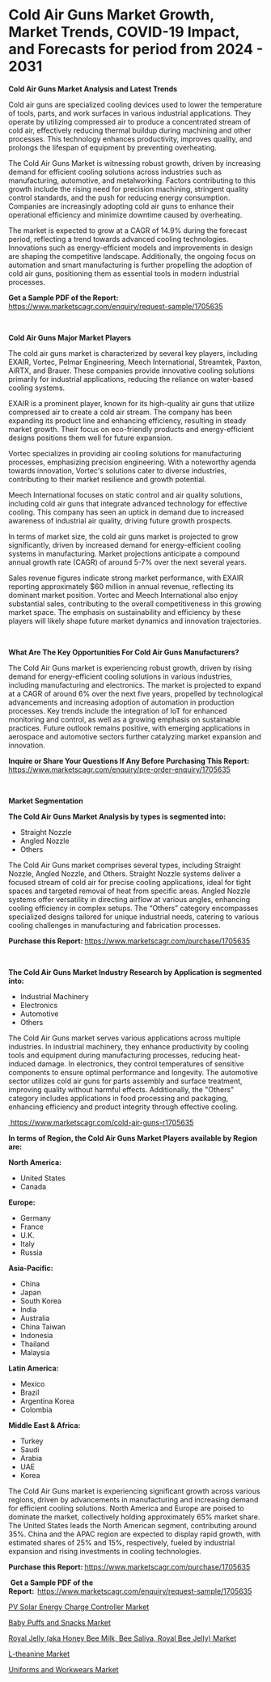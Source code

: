 <p><h1>Cold Air Guns Market Growth, Market Trends, COVID-19 Impact, and Forecasts for period from 2024 - 2031</h1></p><p><strong>Cold Air Guns Market Analysis and Latest Trends</strong></p>
<p><p>Cold air guns are specialized cooling devices used to lower the temperature of tools, parts, and work surfaces in various industrial applications. They operate by utilizing compressed air to produce a concentrated stream of cold air, effectively reducing thermal buildup during machining and other processes. This technology enhances productivity, improves quality, and prolongs the lifespan of equipment by preventing overheating.</p><p>The Cold Air Guns Market is witnessing robust growth, driven by increasing demand for efficient cooling solutions across industries such as manufacturing, automotive, and metalworking. Factors contributing to this growth include the rising need for precision machining, stringent quality control standards, and the push for reducing energy consumption. Companies are increasingly adopting cold air guns to enhance their operational efficiency and minimize downtime caused by overheating.</p><p>The market is expected to grow at a CAGR of 14.9% during the forecast period, reflecting a trend towards advanced cooling technologies. Innovations such as energy-efficient models and improvements in design are shaping the competitive landscape. Additionally, the ongoing focus on automation and smart manufacturing is further propelling the adoption of cold air guns, positioning them as essential tools in modern industrial processes.</p></p>
<p><strong>Get a Sample PDF of the Report:&nbsp;</strong> <a href="https://www.marketscagr.com/enquiry/request-sample/1705635?utm_campaign=1573&utm_medium=2&utm_source=Github&utm_content=ia&utm_term=21102024&utm_id=cold-air-guns">https://www.marketscagr.com/enquiry/request-sample/1705635</a></p>
<p>&nbsp;</p>
<p><strong>Cold Air Guns Major Market Players</strong></p>
<p><p>The cold air guns market is characterized by several key players, including EXAIR, Vortec, Pelmar Engineering, Meech International, Streamtek, Paxton, AiRTX, and Brauer. These companies provide innovative cooling solutions primarily for industrial applications, reducing the reliance on water-based cooling systems.</p><p>EXAIR is a prominent player, known for its high-quality air guns that utilize compressed air to create a cold air stream. The company has been expanding its product line and enhancing efficiency, resulting in steady market growth. Their focus on eco-friendly products and energy-efficient designs positions them well for future expansion.</p><p>Vortec specializes in providing air cooling solutions for manufacturing processes, emphasizing precision engineering. With a noteworthy agenda towards innovation, Vortec's solutions cater to diverse industries, contributing to their market resilience and growth potential.</p><p>Meech International focuses on static control and air quality solutions, including cold air guns that integrate advanced technology for effective cooling. This company has seen an uptick in demand due to increased awareness of industrial air quality, driving future growth prospects.</p><p>In terms of market size, the cold air guns market is projected to grow significantly, driven by increased demand for energy-efficient cooling systems in manufacturing. Market projections anticipate a compound annual growth rate (CAGR) of around 5-7% over the next several years.</p><p>Sales revenue figures indicate strong market performance, with EXAIR reporting approximately $60 million in annual revenue, reflecting its dominant market position. Vortec and Meech International also enjoy substantial sales, contributing to the overall competitiveness in this growing market space. The emphasis on sustainability and efficiency by these players will likely shape future market dynamics and innovation trajectories.</p></p>
<p>&nbsp;</p>
<p><strong>What Are The Key Opportunities For Cold Air Guns Manufacturers?</strong></p>
<p><p>The Cold Air Guns market is experiencing robust growth, driven by rising demand for energy-efficient cooling solutions in various industries, including manufacturing and electronics. The market is projected to expand at a CAGR of around 6% over the next five years, propelled by technological advancements and increasing adoption of automation in production processes. Key trends include the integration of IoT for enhanced monitoring and control, as well as a growing emphasis on sustainable practices. Future outlook remains positive, with emerging applications in aerospace and automotive sectors further catalyzing market expansion and innovation.</p></p>
<p><strong>Inquire or Share Your Questions If Any Before Purchasing This Report:</strong> <a href="https://www.marketscagr.com/enquiry/pre-order-enquiry/1705635?utm_campaign=1573&utm_medium=2&utm_source=Github&utm_content=ia&utm_term=21102024&utm_id=cold-air-guns">https://www.marketscagr.com/enquiry/pre-order-enquiry/1705635</a></p>
<p>&nbsp;</p>
<p><strong>Market Segmentation</strong></p>
<p><strong>The Cold Air Guns Market Analysis by types is segmented into:</strong></p>
<p><ul><li>Straight Nozzle</li><li>Angled Nozzle</li><li>Others</li></ul></p>
<p><p>The Cold Air Guns market comprises several types, including Straight Nozzle, Angled Nozzle, and Others. Straight Nozzle systems deliver a focused stream of cold air for precise cooling applications, ideal for tight spaces and targeted removal of heat from specific areas. Angled Nozzle systems offer versatility in directing airflow at various angles, enhancing cooling efficiency in complex setups. The “Others” category encompasses specialized designs tailored for unique industrial needs, catering to various cooling challenges in manufacturing and fabrication processes.</p></p>
<p><strong>Purchase this Report:&nbsp;</strong><a href="https://www.marketscagr.com/purchase/1705635?utm_campaign=1573&utm_medium=2&utm_source=Github&utm_content=ia&utm_term=21102024&utm_id=cold-air-guns">https://www.marketscagr.com/purchase/1705635</a></p>
<p>&nbsp;</p>
<p><strong>The Cold Air Guns Market Industry Research by Application is segmented into:</strong></p>
<p><ul><li>Industrial Machinery</li><li>Electronics</li><li>Automotive</li><li>Others</li></ul></p>
<p><p>The Cold Air Guns market serves various applications across multiple industries. In industrial machinery, they enhance productivity by cooling tools and equipment during manufacturing processes, reducing heat-induced damage. In electronics, they control temperatures of sensitive components to ensure optimal performance and longevity. The automotive sector utilizes cold air guns for parts assembly and surface treatment, improving quality without harmful effects. Additionally, the "Others" category includes applications in food processing and packaging, enhancing efficiency and product integrity through effective cooling.</p></p>
<p><a href="https://www.marketscagr.com/cold-air-guns-r1705635?utm_campaign=1573&utm_medium=2&utm_source=Github&utm_content=ia&utm_term=21102024&utm_id=cold-air-guns">&nbsp;https://www.marketscagr.com/cold-air-guns-r1705635</a></p>
<p><strong>In terms of Region, the Cold Air Guns Market Players available by Region are:</strong></p>
<p>
    <p> <strong> North America: </strong>
        <ul>
            <li>United States</li>
            <li>Canada</li>
        </ul>
        </p> 
    <p> <strong> Europe: </strong>
        <ul>
            <li>Germany</li>
            <li>France</li>
            <li>U.K.</li>
            <li>Italy</li>
            <li>Russia</li>
        </ul>
        </p> 
    <p> <strong> Asia-Pacific: </strong>
        <ul>
            <li>China</li>
            <li>Japan</li>
            <li>South Korea</li>
            <li>India</li>
            <li>Australia</li>
            <li>China Taiwan</li>
            <li>Indonesia</li>
            <li>Thailand</li>
            <li>Malaysia</li>
        </ul>
        </p> 
    <p> <strong> Latin America: </strong>
        <ul>
            <li>Mexico</li>
            <li>Brazil</li>
            <li>Argentina Korea</li>
            <li>Colombia</li>
        </ul>
        </p> 
    <p> <strong> Middle East & Africa: </strong>
        <ul>
            <li>Turkey</li>
            <li>Saudi</li>
            <li>Arabia</li>
            <li>UAE</li>
            <li>Korea</li>
        </ul>
    </p>
    </p>
<p><p>The Cold Air Guns market is experiencing significant growth across various regions, driven by advancements in manufacturing and increasing demand for efficient cooling solutions. North America and Europe are poised to dominate the market, collectively holding approximately 65% market share. The United States leads the North American segment, contributing around 35%. China and the APAC region are expected to display rapid growth, with estimated shares of 25% and 15%, respectively, fueled by industrial expansion and rising investments in cooling technologies.</p></p>
<p><strong>Purchase this Report: </strong><a href="https://www.marketscagr.com/purchase/1705635?utm_campaign=1573&utm_medium=2&utm_source=Github&utm_content=ia&utm_term=21102024&utm_id=cold-air-guns">https://www.marketscagr.com/purchase/1705635</a></p>
<p>&nbsp;<strong>Get a Sample PDF of the Report:&nbsp;&nbsp;</strong><a href="https://www.marketscagr.com/enquiry/request-sample/1705635?utm_campaign=1573&utm_medium=2&utm_source=Github&utm_content=ia&utm_term=21102024&utm_id=cold-air-guns">https://www.marketscagr.com/enquiry/request-sample/1705635</a></p>
<p><strong></strong></p>
<p><p><a href="https://www.linkedin.com/pulse/pv-solar-energy-charge-controller-market-navigating-bmdqe?utm_campaign=1573&utm_medium=2&utm_source=Github&utm_content=ia&utm_term=21102024&utm_id=cold-air-guns">PV Solar Energy Charge Controller Market</a></p><p><a href="https://www.linkedin.com/pulse/comprehensive-baby-puffs-snacks-market-report-segmentation-dqqaf?utm_campaign=1573&utm_medium=2&utm_source=Github&utm_content=ia&utm_term=21102024&utm_id=cold-air-guns">Baby Puffs and Snacks Market</a></p><p><a href="https://www.linkedin.com/pulse/analyzing-royal-jelly-aka-honey-bee-milk-saliva-market-dynamics-oqdxf?utm_campaign=1573&utm_medium=2&utm_source=Github&utm_content=ia&utm_term=21102024&utm_id=cold-air-guns">Royal Jelly (aka Honey Bee Milk, Bee Saliva, Royal Bee Jelly) Market</a></p><p><a href="https://www.linkedin.com/pulse/l-theanine-market-research-report-exploring-size-revenue-ug0ff?utm_campaign=1573&utm_medium=2&utm_source=Github&utm_content=ia&utm_term=21102024&utm_id=cold-air-guns">L-theanine Market</a></p><p><a href="https://www.linkedin.com/pulse/uniforms-workwears-landscape-product-spectrum-market-trajectories-dinbf?utm_campaign=1573&utm_medium=2&utm_source=Github&utm_content=ia&utm_term=21102024&utm_id=cold-air-guns">Uniforms and Workwears Market</a></p></p>
